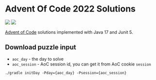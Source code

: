 # Advent Of Code 2022 Solutions

![](https://img.shields.io/badge/days%20completed-9-red)
![](https://img.shields.io/badge/stars%20⭐-18-yellow)

[Advent of Code](https://adventofcode.com/2022) solutions implemented with Java 17 and Junit 5.

## Download puzzle input

 - `aoc_day` - the day to solve
 - `aoc_session` - AoC session id, you can get it from AoC cookie `session`  

```shell
./gradle initDay -Pday={aoc_day} -Psession={aoc_session}
```